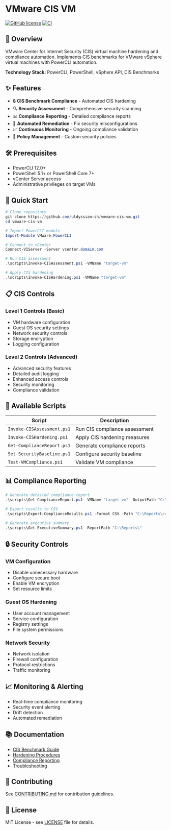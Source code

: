 # VMware CIS VM

[![GitHub license](https://img.shields.io/github/license/uldyssian-sh/vmware-cis-vm)](https://github.com/uldyssian-sh/vmware-cis-vm/blob/main/LICENSE)
[![CI](https://github.com/uldyssian-sh/vmware-cis-vm/workflows/CI/badge.svg)](https://github.com/uldyssian-sh/vmware-cis-vm/actions)

## 🚀 Overview

VMware Center for Internet Security (CIS) virtual machine hardening and compliance automation. Implements CIS benchmarks for VMware vSphere virtual machines with PowerCLI automation.

**Technology Stack:** PowerCLI, PowerShell, vSphere API, CIS Benchmarks

## ✨ Features

- 🔒 **CIS Benchmark Compliance** - Automated CIS hardening
- 🔍 **Security Assessment** - Comprehensive security scanning
- 📊 **Compliance Reporting** - Detailed compliance reports
- 🔧 **Automated Remediation** - Fix security misconfigurations
- 📈 **Continuous Monitoring** - Ongoing compliance validation
- 🎯 **Policy Management** - Custom security policies

## 🛠️ Prerequisites

- PowerCLI 12.0+
- PowerShell 5.1+ or PowerShell Core 7+
- vCenter Server access
- Administrative privileges on target VMs

## 🚀 Quick Start

```powershell
# Clone repository
git clone https://github.com/uldyssian-sh/vmware-cis-vm.git
cd vmware-cis-vm

# Import PowerCLI module
Import-Module VMware.PowerCLI

# Connect to vCenter
Connect-VIServer -Server vcenter.domain.com

# Run CIS assessment
.\scripts\Invoke-CISAssessment.ps1 -VMName "target-vm"

# Apply CIS hardening
.\scripts\Invoke-CISHardening.ps1 -VMName "target-vm"
```

## 📋 CIS Controls

### Level 1 Controls (Basic)
- VM hardware configuration
- Guest OS security settings
- Network security controls
- Storage encryption
- Logging configuration

### Level 2 Controls (Advanced)
- Advanced security features
- Detailed audit logging
- Enhanced access controls
- Security monitoring
- Compliance validation

## 🔧 Available Scripts

| Script | Description |
|--------|-------------|
| `Invoke-CISAssessment.ps1` | Run CIS compliance assessment |
| `Invoke-CISHardening.ps1` | Apply CIS hardening measures |
| `Get-ComplianceReport.ps1` | Generate compliance reports |
| `Set-SecurityBaseline.ps1` | Configure security baseline |
| `Test-VMCompliance.ps1` | Validate VM compliance |

## 📊 Compliance Reporting

```powershell
# Generate detailed compliance report
.\scripts\Get-ComplianceReport.ps1 -VMName "target-vm" -OutputPath "C:\Reports\"

# Export results to CSV
.\scripts\Export-ComplianceResults.ps1 -Format CSV -Path "C:\Reports\compliance.csv"

# Generate executive summary
.\scripts\Get-ExecutiveSummary.ps1 -ReportPath "C:\Reports\"
```

## 🔒 Security Controls

### VM Configuration
- Disable unnecessary hardware
- Configure secure boot
- Enable VM encryption
- Set resource limits

### Guest OS Hardening
- User account management
- Service configuration
- Registry settings
- File system permissions

### Network Security
- Network isolation
- Firewall configuration
- Protocol restrictions
- Traffic monitoring

## 📈 Monitoring & Alerting

- Real-time compliance monitoring
- Security event alerting
- Drift detection
- Automated remediation

## 📚 Documentation

- [CIS Benchmark Guide](docs/cis-benchmark.md)
- [Hardening Procedures](docs/hardening.md)
- [Compliance Reporting](docs/reporting.md)
- [Troubleshooting](docs/troubleshooting.md)

## 🤝 Contributing

See [CONTRIBUTING.md](CONTRIBUTING.md) for contribution guidelines.

## 📄 License

MIT License - see [LICENSE](LICENSE) file for details.
